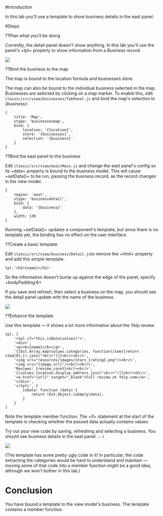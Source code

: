 #Introduction

In this lab you'll use a template to show business details in the east panel.


#Steps

??Plan what you'll be doing

Currently, the detail panel doesn't show anything. In this lab you'll use the panel's +tpl+ property to show information from a Business record.

<img src="resources/images/yelp/DetailPanelUserSketch.png">

??Bind the business to the map

The map is bound to the location formula and businesses store. 

The map can also be bound to the individual business selected in the map. Businesses are 
selected by clicking on a map marker.  To enable this, edit `classic/src/view/businesses/TabPanel.js`
and bind the map's selection to *{business}*:

    {
        title: 'Map',
        xtype: 'businessesmap',
        bind: {
            location: '{location}',
            store: '{businesses}',
            selection: '{business}'
        }
    }


??Bind the east panel to the business
 
Edit `classic/src/view/main/Main.js` and change the east panel's config so its +data+ property is 
bound to the business model. This will cause +setData()+ to be run, passing the business
record, as the record changes in the view model.
 
    {
        region: 'east',
        xtype: 'businessdetail',
        bind: {
            data: '{business}'
        },
        width: 130
    }
 
Running +setData()+ updates a component's template, but since there is no template yet, the binding has 
no effect on the user interface.

??Create a basic template

Edit `classic/src/view/business/Detail.js`to remove the +html+ property and add this simple template:

    tpl:'<h2>{name}</h2>'

So the information doesn't bump up against the edge of the panel, specify +bodyPadding:6+

If you save and refresh, then select a business on the map, you should see the
detail panel update with the name of the business.
 
<img src="resources/images/yelp/DetailSimpleTemplate.jpg"/>

??Enhance the template

Use this template &mdash; it shows a lot more information about the Yelp review.

    tpl: [
        '<tpl if="this.isData(values)">',
        '<div>',
        '<p><b>{name}</b></p>',
        '{[Ext.Array.map(values.categories, function(item){return item[0];}).join("<br/>")]}<br/><br/>',
        '<img src="resources/images/stars_{rating}.png"/><br/>',
        '<img src="{image_url}"/><br/><br/>',
        'Reviews: {review_count}<br/><br/>',
        '{[values.location.display_address.join("<br/>")]}<br/><br/>',
        '<a href="{url}" target="_blank">Full review at Yelp.com</a>',
        '</div>',
        '</tpl>', {
            isData: function (data) {
                return !Ext.Object.isEmpty(data);
            }
        }
    ]

Note the template member function. The +if+ statement at the start of the template is
checking whether the passed data actually contains values. 
 
Try out your new code by saving, refreshing and selecting a business. You should see
business details in the east panel. `:-)`

<img src="resources/images/yelp/DetailWithGoodTemplate.png">

(The template has some pretty 
ugly code in it! In particular, the code extracting the categories would be hard to 
understand and maintain &mdash; moving some of that code into a member function might 
be a good idea, although we won't bother in this lab.)

# Conclusion

You have bound a template to the view model's business. The template contains a member function.


